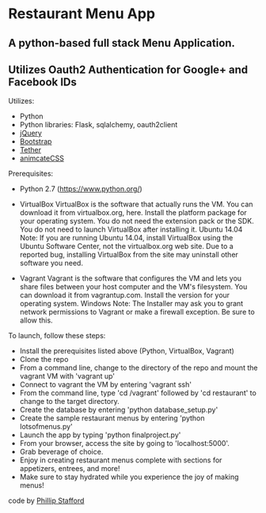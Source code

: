# Restaurant Menu App
## A python-based full stack Menu Application.
## Utilizes Oauth2 Authentication for Google+ and Facebook IDs

Utilizes:
* Python
* Python libraries: Flask, sqlalchemy, oauth2client
* [jQuery](https://jquery.com/)
* [Bootstrap](http://getbootstrap.com/)
* [Tether](http://tether.io/)
* [animcateCSS](https://daneden.github.io/animate.css/)

Prerequisites:
* Python 2.7
(https://www.python.org/)

* VirtualBox
VirtualBox is the software that actually runs the VM. You can download it from virtualbox.org, here. Install the platform package for your operating system. You do not need the extension pack or the SDK. You do not need to launch VirtualBox after installing it.
Ubuntu 14.04 Note: If you are running Ubuntu 14.04, install VirtualBox using the Ubuntu Software Center, not the virtualbox.org web site. Due to a reported bug, installing VirtualBox from the site may uninstall other software you need.
* Vagrant
Vagrant is the software that configures the VM and lets you share files between your host computer and the VM's filesystem. You can download it from vagrantup.com. Install the version for your operating system.
Windows Note: The Installer may ask you to grant network permissions to Vagrant or make a firewall exception. Be sure to allow this.

To launch, follow these steps:
* Install the prerequisites listed above (Python, VirtualBox, Vagrant)
* Clone the repo
* From a command line, change to the directory of the repo and mount the vagrant VM with 'vagrant up'
* Connect to vagrant the VM by entering 'vagrant ssh'
* From the command line, type 'cd /vagrant' followed by 'cd restaurant' to change to the target directory.
* Create the database by entering 'python database_setup.py'
* Create the sample restaurant menus by entering 'python lotsofmenus.py'
* Launch the app by typing 'python finalproject.py'
* From your browser, access the site by going to 'localhost:5000'.
* Grab beverage of choice.
* Enjoy in creating restaurant menus complete with sections for appetizers, entrees, and more!
* Make sure to stay hydrated while you experience the joy of making menus!

code by [Phillip Stafford](http://philliprstafford.com)